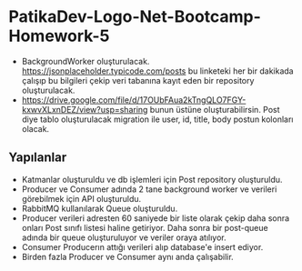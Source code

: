 # PatikaDev-Logo-Net-Bootcamp-Homework-5

* BackgroundWorker oluşturulacak. https://jsonplaceholder.typicode.com/posts bu linketeki her bir dakikada çalışıp bu bilgileri çekip veri tabanına kayıt eden bir repository oluşturulacak.
* https://drive.google.com/file/d/17OUbFAua2kTngQLO7FGY-kxwvXLxnDEZ/view?usp=sharing bunun üstüne oluşturabilirsin. Post diye tablo oluşturulacak migration ile user, id, title, body postun kolonları olacak. 

## Yapılanlar

* Katmanlar oluşturuldu ve db işlemleri için Post repository oluşturuldu.
* Producer ve Consumer adında 2 tane background worker ve verileri görebilmek için API oluşturuldu.
* RabbitMQ kullanılarak Queue oluşturuldu.
* Producer verileri adresten 60 saniyede bir liste olarak çekip daha sonra onları Post sınıfı listesi haline getiriyor. Daha sonra bir post-queue adında bir queue oluşturuluyor ve veriler oraya atılıyor.
* Consumer Producerın attığı verileri alıp database'e insert ediyor.
* Birden fazla Producer ve Consumer aynı anda çalışabilir.
